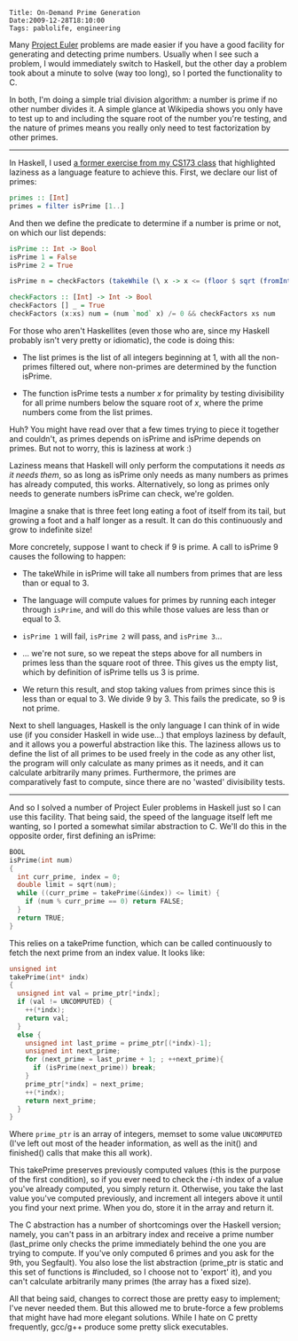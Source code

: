     Title: On-Demand Prime Generation
    Date:2009-12-28T18:10:00
    Tags: pablolife, engineering

Many [Project Euler][1] problems are made easier if you have a good facility
for generating and detecting prime numbers.  Usually when I see such a problem,
I would immediately switch to Haskell, but the other day a problem took about
a minute to solve (way too long), so I ported the functionality to C.

In both, I'm doing a simple trial division algorithm: a number is prime if no
other number divides it. A simple glance at Wikipedia shows you only have to
test up to and including the square root of the number you're testing, and the
nature of primes means you really only need to test factorization by other
primes.

---

In Haskell, I used [a former exercise from my CS173 class][2] that highlighted
laziness as a language feature to achieve this. First, we declare our list of
primes:

```hs
primes :: [Int]
primes = filter isPrime [1..]
```

And then we define the predicate to determine if a number is prime or not, on
which our list depends:

```hs
isPrime :: Int -> Bool
isPrime 1 = False
isPrime 2 = True

isPrime n = checkFactors (takeWhile (\ x -> x <= (floor $ sqrt (fromIntegral x))) primes) n

checkFactors :: [Int] -> Int -> Bool
checkFactors [] _ = True
checkFactors (x:xs) num = (num `mod` x) /= 0 && checkFactors xs num
```

For those who aren't Haskellites (even those who are, since my Haskell
probably isn't very pretty or idiomatic), the code is doing this:

* The list primes is the list of all integers beginning at 1, with all the non-primes filtered out, where non-primes are determined by the function isPrime.

* The function isPrime tests a number _x_ for primality by testing
divisibility for all prime numbers below the square root of _x_, where the
prime numbers come from the list primes.

Huh? You might have read over that a few times trying to piece it together and
couldn't, as primes depends on isPrime and isPrime depends on primes. But not
to worry, this is laziness at work :)

Laziness means that Haskell will only perform the computations it needs _as it
needs them_, so as long as isPrime only needs as many numbers as primes has
already computed, this works. Alternatively, so long as primes only needs to
generate numbers isPrime can check, we're golden.

Imagine a snake that is three feet long eating a foot of itself from its tail,
but growing a foot and a half longer as a result. It can do this continuously
and grow to indefinite size!

More concretely, suppose I want to check if 9 is prime. A call to isPrime 9
causes the following to happen:

* The takeWhile in isPrime will take all numbers from primes that are less than or equal to 3.

* The language will compute values for primes by running each integer through `isPrime`, and will do this while those values are less than or equal to 3.

* `isPrime 1` will fail, `isPrime 2` will pass, and `isPrime 3`...

* ... we're not sure, so we repeat the steps above for all numbers in primes less than the square root of three. This gives us the empty list, which by definition of isPrime tells us 3 is prime.

* We return this result, and stop taking values from primes since this is less than or equal to 3. We divide 9 by 3. This fails the predicate, so 9 is not prime.

Next to shell languages, Haskell is the only language I can think of in wide
use (if you consider Haskell in wide use...) that employs laziness by default,
and it allows you a powerful abstraction like this. The laziness allows us to
define the list of all primes to be used freely in the code as any other list,
the program will only calculate as many primes as it needs, and it can
calculate arbitrarily many primes. Furthermore, the primes are comparatively
fast to compute, since there are no 'wasted' divisibility tests.

---

And so I solved a number of Project Euler problems in Haskell just so I can
use this facility. That being said, the speed of the language itself left me
wanting, so I ported a somewhat similar abstraction to C. We'll do this in the
opposite order, first defining an isPrime:

```c
BOOL
isPrime(int num)
{
  int curr_prime, index = 0;
  double limit = sqrt(num);
  while ((curr_prime = takePrime(&index)) <= limit) {
    if (num % curr_prime == 0) return FALSE;
  }
  return TRUE;
}
```

This relies on a takePrime function, which can be called continuously to fetch
the next prime from an index value. It looks like:

```c
unsigned int
takePrime(int* indx)
{
  unsigned int val = prime_ptr[*indx];
  if (val != UNCOMPUTED) {
    ++(*indx);
    return val;
  }
  else {
    unsigned int last_prime = prime_ptr[(*indx)-1];
    unsigned int next_prime;
    for (next_prime = last_prime + 1; ; ++next_prime){
      if (isPrime(next_prime)) break;
    }
    prime_ptr[*indx] = next_prime;
    ++(*indx);
    return next_prime;
  }
}
```

Where `prime_ptr` is an array of integers, memset to some value `UNCOMPUTED`
(I've left out most of the header information, as well as the init() and
finished() calls that make this all work).

This takePrime preserves previously computed values (this is the purpose of
the first condition), so if you ever need to check the _i_-th index of a value
you've already computed, you simply return it. Otherwise, you take the last
value you've computed previously, and increment all integers above it until
you find your next prime. When you do, store it in the array and return it.

The C abstraction has a number of shortcomings over the Haskell version;
namely, you can't pass in an arbitrary index and receive a prime number
(last\_prime only checks the prime immediately behind the one you are trying to
compute. If you've only computed 6 primes and you ask for the 9th, you
Segfault). You also lose the list abstraction (prime\_ptr is static and this
set of functions is #included, so I choose not to 'export' it), and you can't
calculate arbitrarily many primes (the array has a fixed size).

All that being said, changes to correct those are pretty easy to implement;
I've never needed them. But this allowed me to brute-force a few problems that
might have had more elegant solutions. While I hate on C pretty frequently,
gcc/g++ produce some pretty slick executables.


   [1]: http://www.projecteuler.net
   [2]: http://www.cs.brown.edu/courses/csci1730/2008/Assignments/04-laziness-prog.html
